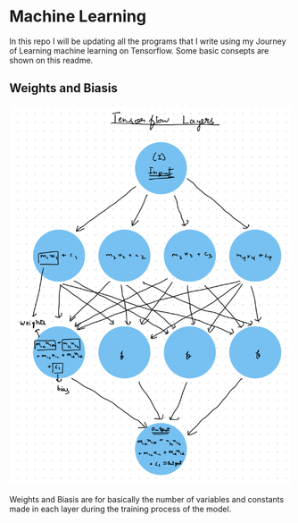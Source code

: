 # Machine Learning

In this repo I will be updating all the programs that I write using my Journey of Learning machine learning on Tensorflow. Some basic consepts are shown on this readme.

## Weights and Biasis

![Weights and Biasis flow chat.](static/weights-biasis.jpeg)

Weights and Biasis are for basically the number of variables and constants made in each layer during the training process of the model.
